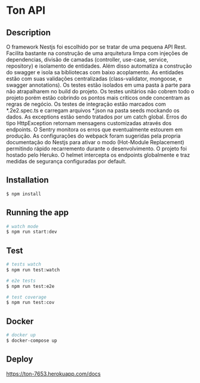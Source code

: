# Ton API


## Description
O framework Nestjs foi escolhido por se tratar de uma pequena API Rest. Facilita bastante na construção de uma arquitetura limpa com injeções de dependencias, divisão de camadas (controller, use-case, service, repository) e isolamento de entidades. Além disso automatiza a construção do swagger e isola sa bibliotecas com baixo acoplamento. As entidades estão com suas validações centralizadas (class-validator, mongoose, e swagger annotations).
Os testes estão isolados em uma pasta à parte para não atrapalharem no build do projeto. Os testes unitários não cobrem todo o projeto porém estão cobrindo os pontos mais críticos onde concentram as regras de negócio. Os testes de integração estão marcados com *.2e2.spec.ts e carregam arquivos *.json na pasta seeds mockando os dados.
As exceptions estão sendo tratados por um catch global. Erros do tipo HttpException retornam mensagens customizadas através dos endpoints. O Sentry monitora os erros que eventualmente estourem em produção.
As configurações do webpack foram sugeridas pela propria documentação do Nestjs para ativar o modo (Hot-Module Replacement) permitindo rápido recarremento durante o desenvolvimento. O projeto foi hostado pelo Heruko.
O helmet intercepta os endpoints globalmente e traz medidas de segurança configuradas por default.

## Installation

```bash
$ npm install
```

## Running the app

```bash
# watch mode
$ npm run start:dev
```

## Test

```bash
# tests watch
$ npm run test:watch

# e2e tests
$ npm run test:e2e

# test coverage
$ npm run test:cov
```

## Docker

```bash
# docker up
$ docker-compose up
```

## Deploy
https://ton-7653.herokuapp.com/docs